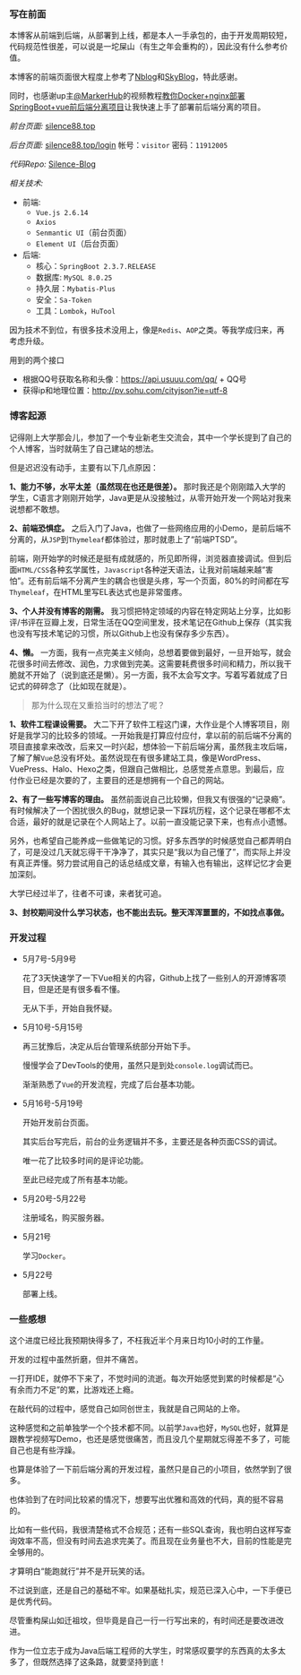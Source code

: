 ### 写在前面
本博客从前端到后端，从部署到上线，都是本人一手承包的，由于开发周期较短，代码规范性很差，可以说是一坨屎山（有生之年会重构的），因此没有什么参考价值。

本博客的前端页面很大程度上参考了[Nblog](https://github.com/Naccl/NBlog)和[SkyBlog](https://github.com/yubifeng/SkyBlog)，特此感谢。

同时，也感谢up主[@MarkerHub](https://space.bilibili.com/13491144)的视频教程[教你Docker+nginx部署SpringBoot+vue前后端分离项目](https://www.bilibili.com/video/BV17A411E7aE)让我快速上手了部署前后端分离的项目。

*前台页面:* [silence88.top](silence88.top)

*后台页面:* [silence88.top/login](silence88.top/login)   帐号：`visitor` 密码：`11912005`

*代码Repo:* [Silence-Blog](https://github.com/Silence-Zoe/Silence-Blog)

*相关技术:*
- 前端: 
    - `Vue.js 2.6.14`
    - `Axios`
    - `Senmantic UI`（前台页面）
    - `Element UI`（后台页面）
- 后端:
    - 核心：`SpringBoot 2.3.7.RELEASE`
    - 数据库: `MySQL 8.0.25`
    - 持久层：`Mybatis-Plus`
    - 安全：`Sa-Token`
    - 工具：`Lombok`，`HuTool`

因为技术不到位，有很多技术没用上，像是`Redis`、`AOP`之类。等我学成归来，再考虑升级。

用到的两个接口
- 根据QQ号获取名称和头像：https://api.usuuu.com/qq/ + QQ号
- 获得ip和地理位置：http://pv.sohu.com/cityjson?ie=utf-8

### 博客起源
记得刚上大学那会儿，参加了一个专业新老生交流会，其中一个学长提到了自己的个人博客，当时就萌生了自己建站的想法。

但是迟迟没有动手，主要有以下几点原因：

**1、能力不够，水平太差（虽然现在也还是很差）。**
  那时我还是个刚刚踏入大学的学生，C语言才刚刚开始学，Java更是从没接触过，从零开始开发一个网站对我来说想都不敢想。

**2、前端恐惧症。**
  之后入门了Java，也做了一些网络应用的小Demo，是前后端不分离的，从`JSP`到`Thymeleaf`都体验过，那时就患上了“前端PTSD”。

  前端，刚开始学的时候还是挺有成就感的，所见即所得，浏览器直接调试。但到后面`HTML/CSS`各种玄学属性，`Javascript`各种逆天语法，让我对前端越来越“害怕”。还有前后端不分离产生的耦合也很是头疼，写一个页面，80%的时间都在写`Thymeleaf`，在HTML里写EL表达式也是非常蛋疼。

**3、个人并没有博客的刚需。**
  我习惯把特定领域的内容在特定网站上分享，比如影评/书评在豆瓣上发，日常生活在QQ空间里发，技术笔记在Github上保存（其实我也没有写技术笔记的习惯，所以Github上也没有保存多少东西）。

**4、懒。**
  一方面，我有一点完美主义倾向，总想着要做到最好，一旦开始写，就会花很多时间去修改、润色，力求做到完美。这需要耗费很多时间和精力，所以我干脆就不开始了（说到底还是懒）。另一方面，我不太会写文字。写着写着就成了日记式的碎碎念了（比如现在就是）。

> 那为什么现在又重拾当时的想法了呢？

**1、软件工程课设需要。**
   大二下开了软件工程这门课，大作业是个人博客项目，刚好是我学习的比较多的领域。一开始我是打算应付应付，拿以前的前后端不分离的项目直接拿来改改，后来又一时兴起，想体验一下前后端分离，虽然我主攻后端，了解了解`Vue`总没有坏处。虽然说现在有很多建站工具，像是WordPress、VuePress、Halo、Hexo之类，但跟自己做相比，总感觉差点意思。到最后，应付作业已经是次要的了，主要目的还是想拥有一个自己的网站。

**2、有了一些写博客的理由。**
  虽然前面说自己比较懒，但我又有很强的“记录瘾”。有时候解决了一个困扰很久的Bug，就想记录一下踩坑历程，这个记录在哪都不太合适，最好的就是记录在个人网站上了。以前一直没能记录下来，也有点小遗憾。

  另外，也希望自己能养成一些做笔记的习惯。好多东西学的时候感觉自己都弄明白了，可是没过几天就忘得干干净净了，其实只是“我以为自己懂了”，而实际上并没有真正弄懂。努力尝试用自己的话总结成文章，有输入也有输出，这样记忆才会更加深刻。

  大学已经过半了，往者不可谏，来者犹可追。

**3、封校期间没什么学习状态，也不能出去玩。整天浑浑噩噩的，不如找点事做。**

### 开发过程
- 5月7号-5月9号

	花了3天快速学了一下Vue相关的内容，Github上找了一些别人的开源博客项目，但是还是有很多看不懂。

	无从下手，开始自我怀疑。

- 5月10号-5月15号
	
	再三犹豫后，决定从后台管理系统部分开始下手。

	慢慢学会了DevTools的使用，虽然只是到处`console.log`调试而已。

	渐渐熟悉了`Vue`的开发流程，完成了后台基本功能。

- 5月16号-5月19号

	开始开发前台页面。

	其实后台写完后，前台的业务逻辑并不多，主要还是各种页面CSS的调试。

	唯一花了比较多时间的是评论功能。

	至此已经完成了所有基本功能。

- 5月20号-5月22号

	注册域名，购买服务器。

- 5月21号

	学习`Docker`。

- 5月22号

	部署上线。

### 一些感想
这个进度已经比我预期快得多了，不枉我近半个月来日均10小时的工作量。

开发的过程中虽然折磨，但并不痛苦。

一打开IDE，就停不下来了，不觉时间的流逝。每次开始感觉到累的时候都是“心有余而力不足”的累，比游戏还上瘾。

在敲代码的过程中，感觉自己如同创世主，我就是自己网站的上帝。

这种感觉和之前单独学一个个技术都不同。以前学`Java`也好，`MySQL`也好，就算是跟教学视频写Demo，也还是感觉很痛苦，而且没几个星期就忘得差不多了，可能自己也是有些浮躁。

也算是体验了一下前后端分离的开发过程，虽然只是自己的小项目，依然学到了很多。

也体验到了在时间比较紧的情况下，想要写出优雅和高效的代码，真的挺不容易的。

比如有一些代码，我很清楚格式不合规范；还有一些SQL查询，我也明白这样写查询效率不高，但没有时间去追求完美了。而且现在业务量也不大，目前的性能是完全够用的。

才算明白“能跑就行”并不是开玩笑的话。

不过说到底，还是自己的基础不牢。如果基础扎实，规范已深入心中，一下手便已是优秀代码。

尽管重构屎山如迁祖坟，但毕竟是自己一行一行写出来的，有时间还是要改进改进。

作为一位立志于成为Java后端工程师的大学生，时常感叹要学的东西真的太多太多了，但既然选择了这条路，就要坚持到底！